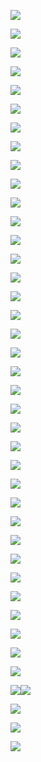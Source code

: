 ![](assets/2022-04-29-09-19-56-image.png)

![](assets/2022-04-29-09-20-34-image.png)

![](assets/2022-04-29-09-21-55-image.png)

![](assets/2022-04-29-09-24-22-image.png)

![](assets/2022-04-29-09-27-20-image.png)

![](assets/2022-04-29-09-32-01-image.png)

![](assets/2022-04-29-09-33-05-image.png)

![](assets/2022-04-29-09-35-32-image.png)

![](assets/2022-04-29-09-37-36-image.png)

![](assets/2022-04-29-09-39-14-image.png)

![](assets/2022-04-29-09-41-31-image.png)

![](assets/2022-04-29-09-43-21-image.png)

![](assets/2022-04-29-09-44-56-image.png)

![](assets/2022-04-29-09-49-13-image.png)

![](assets/2022-04-29-09-49-32-image.png)

![](assets/2022-04-29-09-52-41-image.png)

![](assets/2022-04-29-09-55-46-image.png)

![](assets/2022-04-29-09-56-26-image.png)

![](assets/2022-04-29-10-00-38-image.png)

![](assets/2022-04-29-10-04-10-image.png)

![](assets/2022-04-29-10-06-22-image.png)

![](assets/2022-04-29-10-07-59-image.png)

![](assets/2022-04-29-10-10-03-image.png)

![](assets/2022-04-29-10-14-12-image.png)

![](assets/2022-04-29-10-18-12-image.png)

![](assets/2022-04-29-10-18-37-image.png)

![](assets/2022-04-29-10-20-08-image.png)

![](assets/2022-04-29-10-21-11-image.png)

![](assets/2022-04-29-10-21-59-image.png)

![](assets/2022-04-29-10-22-12-image.png)

![](assets/2022-04-29-10-24-36-image.png)

![](assets/2022-04-29-10-26-26-image.png)

![](assets/2022-04-29-10-26-40-image.png)

![](assets/2022-04-29-10-27-32-image.png)

![](assets/2022-04-29-10-28-24-image.png)

![](assets/2022-04-29-10-28-35-image.png)

![](assets/2022-04-29-10-30-54-image.png)![](assets/2022-04-30-10-28-39-image.png)

![](assets/2022-04-30-10-30-40-image.png)

![](assets/2022-04-30-10-32-47-image.png)

![](assets/2022-04-30-10-33-45-image.png)
